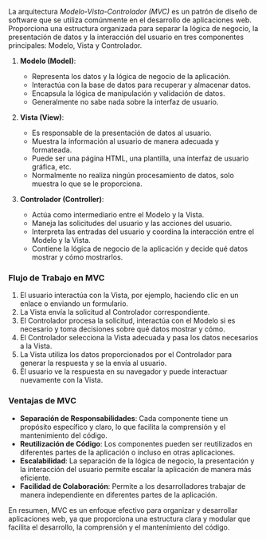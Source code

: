 La arquitectura *Modelo-Vista-Controlador (MVC)* es un patrón de diseño de software que se utiliza comúnmente en el desarrollo de aplicaciones web. Proporciona una estructura organizada para separar la lógica de negocio, la presentación de datos y la interacción del usuario en tres componentes principales: Modelo, Vista y Controlador.

1. **Modelo (Model)**:
   - Representa los datos y la lógica de negocio de la aplicación.
   - Interactúa con la base de datos para recuperar y almacenar datos.
   - Encapsula la lógica de manipulación y validación de datos.
   - Generalmente no sabe nada sobre la interfaz de usuario.

2. **Vista (View)**:
   - Es responsable de la presentación de datos al usuario.
   - Muestra la información al usuario de manera adecuada y formateada.
   - Puede ser una página HTML, una plantilla, una interfaz de usuario gráfica, etc.
   - Normalmente no realiza ningún procesamiento de datos, solo muestra lo que se le proporciona.

3. **Controlador (Controller)**:
   - Actúa como intermediario entre el Modelo y la Vista.
   - Maneja las solicitudes del usuario y las acciones del usuario.
   - Interpreta las entradas del usuario y coordina la interacción entre el Modelo y la Vista.
   - Contiene la lógica de negocio de la aplicación y decide qué datos mostrar y cómo mostrarlos.

### Flujo de Trabajo en MVC

1. El usuario interactúa con la Vista, por ejemplo, haciendo clic en un enlace o enviando un formulario.
2. La Vista envía la solicitud al Controlador correspondiente.
3. El Controlador procesa la solicitud, interactúa con el Modelo si es necesario y toma decisiones sobre qué datos mostrar y cómo.
4. El Controlador selecciona la Vista adecuada y pasa los datos necesarios a la Vista.
5. La Vista utiliza los datos proporcionados por el Controlador para generar la respuesta y se la envía al usuario.
6. El usuario ve la respuesta en su navegador y puede interactuar nuevamente con la Vista.

### Ventajas de MVC

- **Separación de Responsabilidades**: Cada componente tiene un propósito específico y claro, lo que facilita la comprensión y el mantenimiento del código.
- **Reutilización de Código**: Los componentes pueden ser reutilizados en diferentes partes de la aplicación o incluso en otras aplicaciones.
- **Escalabilidad**: La separación de la lógica de negocio, la presentación y la interacción del usuario permite escalar la aplicación de manera más eficiente.
- **Facilidad de Colaboración**: Permite a los desarrolladores trabajar de manera independiente en diferentes partes de la aplicación.

En resumen, MVC es un enfoque efectivo para organizar y desarrollar aplicaciones web, ya que proporciona una estructura clara y modular que facilita el desarrollo, la comprensión y el mantenimiento del código.